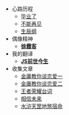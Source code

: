 <!--
 * @Descripttion: 
 * @version: 
 * @Author: suckson
 * @Date: 2019-04-02 12:06:29
 * @LastEditors: suckson
 * @LastEditTime: 2019-10-18 15:51:29
 -->
- 心路历程
    - [毕业了](/arctile/biyele/biyele.md)
    - [不能再见](/arctile/biyele/seeyou.md)
    - [生辰纲](/arctile/biyele/myfriend.md)
- 偶像精神
    - [**徐霞客**](/arctile/mystart/xuxiake.md)
- 我的翻译
    - [**JS前世今生**](/arctile/englishword/js_history.md)
- 收集文章
    - [金庸教你谈恋爱一](/arctile/jinyong/jinyong1.md)
    - [金庸教你谈恋爱二](/arctile/jinyong/jinyong2.md)
    - [王者荣耀台词](/arctile/jinyong/wangzhe.md)
    - [相信未来](/arctile/randomthoughts/future.md)
    - [水浒天罡地煞宿命](/arctile/shuihu/shuihu.md)